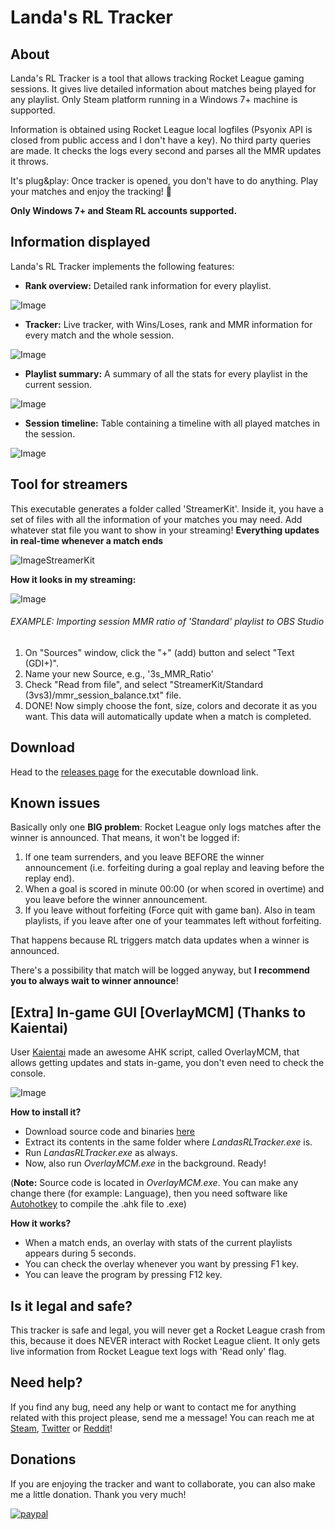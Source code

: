 # Landa's RL Tracker

## About

Landa's RL Tracker is a tool that allows tracking Rocket League gaming sessions. It gives live detailed information about matches being played for any playlist. Only Steam platform running in a Windows 7+ machine is supported.

Information is obtained using Rocket League local logfiles (Psyonix API is closed from public access and I don't have a key). No third party queries are made. It checks the logs every second and parses all the MMR updates it throws.

It's plug&play: Once tracker is opened, you don't have to do anything. Play your matches and enjoy the tracking! 💃 

**Only Windows 7+ and Steam RL accounts supported.**

## Information displayed

Landa's RL Tracker implements the following features:

- **Rank overview:** Detailed rank information for every playlist.

![Image](https://i.imgur.com/x3KT4vs.png)

- **Tracker:** Live tracker, with Wins/Loses, rank and MMR information for every match and the whole session.

![Image](https://i.imgur.com/GXcinr4.png)

- **Playlist summary:** A summary of all the stats for every playlist in the current session.

![Image](https://i.imgur.com/g2484Wb.png)

- **Session timeline:** Table containing a timeline with all played matches in the session.

![Image](https://i.imgur.com/yWhKtMd.png)

  
## Tool for streamers
  
  This executable generates a folder called 'StreamerKit'. Inside it, you have a set of files with all the information of your matches you may need. Add whatever stat file you want to show in your streaming! **Everything updates in real-time whenever a match ends**
  
  ![ImageStreamerKit](https://i.imgur.com/IBWLHxi.png)
  
  **How it looks in my streaming:**
  
  ![Image](https://media.discordapp.net/attachments/518865179274903563/518871407724068884/Stream.PNG)
  
  ###### EXAMPLE: Importing session MMR ratio of 'Standard' playlist to OBS Studio
  
  1. On "Sources" window, click the "+" (add) button and select "Text (GDI+)".
  2. Name your new Source, e.g., '3s_MMR_Ratio'
  3. Check "Read from file", and select "StreamerKit/Standard (3vs3)/mmr_session_balance.txt" file.
  4. DONE! Now simply choose the font, size, colors and decorate it as you want. This data will automatically update when a match is completed.

## Download

Head to the [releases page](https://github.com/BlancoLanda/LandasRLTracker/releases) for the executable download link.

## Known issues

Basically only one **BIG problem**: Rocket League only logs matches after the winner is announced. That means, it won't be logged if:

1. If one team surrenders, and you leave BEFORE the winner announcement (i.e. forfeiting during a goal replay and leaving before the replay end).
2. When a goal is scored in minute 00:00 (or when scored in overtime) and you leave before the winner announcement.
3. If you leave without forfeiting (Force quit with game ban). Also in team playlists, if you leave after one of your teammates left without forfeiting.

That happens because RL triggers match data updates when a winner is announced. 

There's a possibility that match will be logged anyway, but **I recommend you to always wait to winner announce**!

## [Extra] In-game GUI [OverlayMCM] (Thanks to Kaientai)

User [Kaientai](https://steamcommunity.com/id/thekaientai) made an awesome AHK script, called OverlayMCM, that allows getting updates and stats in-game, you don't even need to check the console.

 ![Image](https://i.imgur.com/epfe5ma.png)
 
  **How to install it?**
  - Download source code and binaries [here](https://github.com/BlancoLanda/LandasRLTracker/releases/download/v1.4.0/OverlayMCM.zip)
  - Extract its contents in the same folder where _LandasRLTracker.exe_ is.
  - Run _LandasRLTracker.exe_ as always.
  - Now, also run _OverlayMCM.exe_ in the background. Ready!
  
  (**Note:** Source code is located in _OverlayMCM.exe_. You can make any change there (for example: Language), then you need software like [Autohotkey](https://www.autohotkey.com/download/) to compile the .ahk file to .exe)
 
 **How it works?**
 
 - When a match ends, an overlay with stats of the current playlists appears during 5 seconds.
 - You can check the overlay whenever you want by pressing F1 key.
 - You can leave the program by pressing F12 key.

## Is it legal and safe?

This tracker is safe and legal, you will never get a Rocket League crash from this, because it does NEVER interact with Rocket League client. It only gets live information from Rocket League text logs with 'Read only' flag.

## Need help?

If you find any bug, need any help or want to contact me for anything related with this project please, send me a message! You can reach me at [Steam](https://steamcommunity.com/id/blancolanda/), [Twitter](https://twitter.com/LandaRLTracker) or [Reddit](https://www.reddit.com/user/Blancolanda)!

## Donations

If you are enjoying the tracker and want to collaborate, you can also make me a little donation. Thank you very much!

[![paypal](https://www.paypalobjects.com/en_US/i/btn/btn_donateCC_LG.gif)](https://www.paypal.com/cgi-bin/webscr?cmd=_s-xclick&hosted_button_id=VA22BR3GLBECC&source=url)

